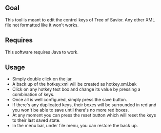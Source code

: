## Goal ##
This tool is meant to edit the control keys of Tree of Savior.
Any other XML file not formatted like it won't works.

## Requires ##
This software requires Java to work.

## Usage ##
* Simply double click on the jar.
* A back up of the hotkey.xml will be created as hotkey.xml.bak
* Click on any hotkey text box and change its value by pressing a combination of keys.
* Once all is well configured, simply press the save button.
* If there's any duplicated keys, their boxes will be surrounded in red and you won't be able to save until there's no more red boxes.
* At any moment you can press the reset button which will reset the keys to their last saved state.
* In the menu bar, under file menu, you can restore the back up.
